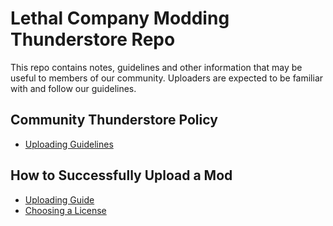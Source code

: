 # Lethal Company Modding Thunderstore Repo

This repo contains notes, guidelines and other information that may be useful to members of our community. Uploaders are expected to be familiar with and follow our guidelines.

## Community Thunderstore Policy

- [Uploading Guidelines](Thunderstore-Guidelines.md)

## How to Successfully Upload a Mod

- [Uploading Guide](Thunderstore-Upload-Howto.md)
- [Choosing a License](Choosing-A-License.md)